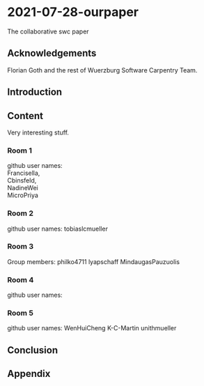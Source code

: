 # 2021-07-28-ourpaper
The collaborative swc paper

## Acknowledgements

Florian Goth and the rest of Wuerzburg Software Carpentry Team.


## Introduction

## Content
Very interesting stuff.

### Room 1
github user names:<br>
Francisella, <br>
Cbinsfeld,<br>
NadineWei<br>
MicroPriya


### Room 2
github user names:
tobiaslcmueller

### Room 3

Group members: philko4711 lyapschaff MindaugasPauzuolis

### Room 4
github user names:

### Room 5
github user names: WenHuiCheng K-C-Martin unithmueller

## Conclusion

## Appendix
